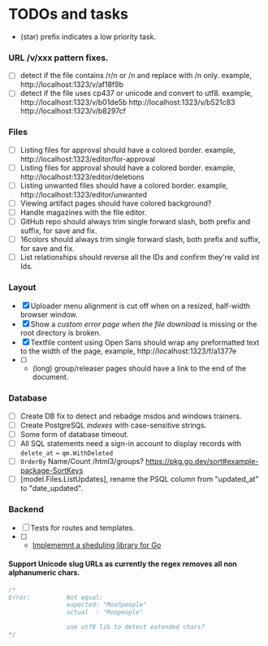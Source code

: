 # TODOs and tasks

  * (star) prefix indicates a low priority task.

### URL /v/xxx pattern fixes.

- [ ] detect if the file contains /r/n or /n and replace with /n only.
		example, http://localhost:1323/v/af18f9b
- [ ] detect if the file uses cp437 or unicode and convert to utf8.
        example, http://localhost:1323/v/b01de5b 
		         http://localhost:1323/v/b521c83
				 http://localhost:1323/v/b8297cf

### Files

- [ ] Listing files for approval should have a colored border.
		example, http://localhost:1323/editor/for-approval
- [ ] Listing files for approval should have a colored border.
		example, http://localhost:1323/editor/deletions
- [ ] Listing unwanted files should have a colored border.
		example, http://localhost:1323/editor/unwanted
- [ ] Viewing artifact pages should have colored background?
- [ ] Handle magazines with the file editor.
- [ ] GitHub repo should always trim single forward slash, both prefix and suffix, for save and fix.
- [ ] 16colors should always trim single forward slash, both prefix and suffix, for save and fix.
- [ ] List relationships should reverse all the IDs and confirm they're valid int Ids.

### Layout

- [X] Uploader menu alignment is cut off when on a resized, half-width browser window.
- [X] Show a *custom error page when the file download* is missing or the root directory is broken.
- [X] Textfile content using Open Sans should wrap any preformatted text to the width of the page, example, http://localhost:1323/f/a1377e
- [ ] * (long) group/releaser pages should have a link to the end of the document.

### Database

- [ ] Create DB fix to detect and rebadge msdos and windows trainers.
- [ ] Create PostgreSQL *indexes* with case-sensitive strings.
- [ ] Some form of database timeout.
- [ ] All SQL statements need a sign-in account to display records with `delete_at` ~ `qm.WithDeleted`
- [ ] `OrderBy` Name/Count /html3/groups? https://pkg.go.dev/sort#example-package-SortKeys
- [ ] [model.Files.ListUpdates], rename the PSQL column from "updated_at" to "date_updated".

### Backend

- [ ] Tests for routes and templates.
- [ ] * [Implememnt a sheduling library for Go](https://github.com/reugn/go-quartz)

#### Support Unicode slug URLs as currently the regex removes all non alphanumeric chars.

```go
/*
Error:      	Not equal:
            	expected: "Mooñpeople"
            	actual  : "Moopeople"

				use utf8 lib to detect extended chars?
*/
```
